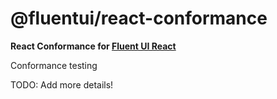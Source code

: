 # @fluentui/react-conformance

**React Conformance for [Fluent UI React](https://developer.microsoft.com/en-us/fluentui)**

Conformance testing

TODO: Add more details!
